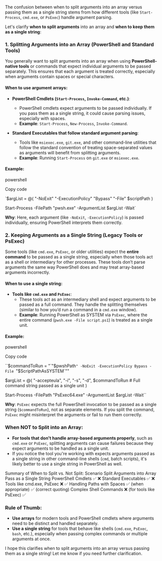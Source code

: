 The confusion between when to split arguments into an array versus passing them as a single string stems from how different tools (like `Start-Process`, `cmd.exe`, or `PsExec`) handle argument parsing.

Let's clarify **when to split arguments** into an array and **when to keep them as a single string**:

### **1. Splitting Arguments into an Array (PowerShell and Standard Tools)**

You generally want to split arguments into an array when using **PowerShell-native tools** or commands that expect individual arguments to be passed separately. This ensures that each argument is treated correctly, especially when arguments contain spaces or special characters.

#### When to use argument arrays:

-   **PowerShell Cmdlets (`Start-Process`, `Invoke-Command`, etc.)**:
    
    -   PowerShell cmdlets expect arguments to be passed individually. If you pass them as a single string, it could cause parsing issues, especially with spaces.
    -   **Example**: `Start-Process`, `New-Process`, `Invoke-Command`.
-   **Standard Executables that follow standard argument parsing**:
    
    -   Tools like `msiexec.exe`, `git.exe`, and other command-line utilities that follow the standard convention of treating space-separated values as arguments will benefit from splitting arguments.
    -   **Example**: Running `Start-Process` on `git.exe` or `msiexec.exe`.

#### Example:

powershell

Copy code

`$argList = @(
    "-NoExit"
    "-ExecutionPolicy"
    "Bypass"
    "-File"
    $scriptPath
)

Start-Process -FilePath "pwsh.exe" -ArgumentList $argList -Wait` 

**Why**: Here, each argument (like `-NoExit`, `-ExecutionPolicy`) is passed individually, ensuring PowerShell interprets them correctly.

### **2. Keeping Arguments as a Single String (Legacy Tools or PsExec)**

Some tools (like `cmd.exe`, `PsExec`, or older utilities) expect the **entire command** to be passed as a single string, especially when those tools act as a shell or intermediary for other processes. These tools don’t parse arguments the same way PowerShell does and may treat array-based arguments incorrectly.

#### When to use a single string:

-   **Tools like `cmd.exe` and `PsExec`**:
    -   These tools act as an intermediary shell and expect arguments to be passed as a full command. They handle the splitting themselves (similar to how you’d run a command in a `cmd.exe` window).
    -   **Example**: Running PowerShell as SYSTEM via `PsExec`, where the entire command (`pwsh.exe -File script.ps1`) is treated as a single unit.

#### Example:

powershell

Copy code

``$commandToRun = "`"$pwshPath`" -NoExit -ExecutionPolicy Bypass -File `"$ScriptPathAsSYSTEM`""

$argList = @(
    "-accepteula",
    "-i",
    "-s",
    "-d",
    $commandToRun  # Full command string passed as a single unit
)

Start-Process -FilePath "PsExec64.exe" -ArgumentList $argList -Wait`` 

**Why**: `PsExec` expects the full PowerShell invocation to be passed as a single string (`$commandToRun`), not as separate elements. If you split the command, `PsExec` might misinterpret the arguments or fail to run them correctly.

### **When NOT to Split into an Array**:

-   **For tools that don't handle array-based arguments properly**, such as `cmd.exe` or `PsExec`, splitting arguments can cause failures because they expect arguments to be handled as a single unit.
-   If you notice the tool you're working with expects arguments passed as a single string in other command-line shells (`cmd`, batch scripts), it's likely better to use a single string in PowerShell as well.



Summary of When to Split vs. Not Split:
Scenario	Split Arguments into Array	Pass as a Single String
PowerShell Cmdlets	✅	❌
Standard Executables	✅	❌
Tools like cmd.exe, PsExec	❌	✅
Handling Paths with Spaces	✅ (when appropriate)	✅ (correct quoting)
Complex Shell Commands	❌ (for tools like PsExec)	✅



### **Rule of Thumb**:

-   **Use arrays** for modern tools and PowerShell cmdlets where arguments need to be distinct and handled separately.
-   **Use a single string** for tools that behave like shells (`cmd.exe`, `PsExec`, `bash`, etc.), especially when passing complex commands or multiple arguments at once.

I hope this clarifies when to split arguments into an array versus passing them as a single string! Let me know if you need further clarification.